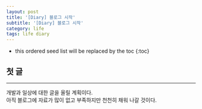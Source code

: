 ```yaml
---
layout: post
title: '[Diary] 블로그 시작'
subtitle: '[Diary] 블로그 시작'
category: life
tags: life diary
---
```


<!-- more -->

* this ordered seed list will be replaced by the toc 
{:toc}

## 첫 글 
---  
개발과 일상에 대한 글을 올릴 계획이다.  
아직 블로그에 자료가 많이 없고 부족하지만 천천히 채워 나갈 것이다.
